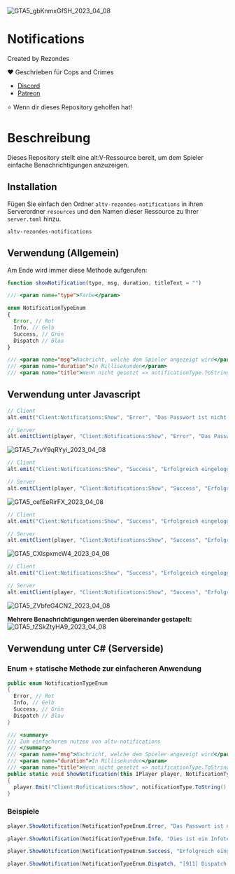 ![GTA5_gbKnmxGfSH_2023_04_08](https://user-images.githubusercontent.com/53814896/230731764-20ba2e7d-3b6e-4951-aaca-16d93dfe5f8e.jpg)

# Notifications

Created by Rezondes

❤️ Geschrieben für Cops and Crimes <br>
- [Discord](http://discord.copsandcrimes.de/) <br>
- [Patreon](http://patreon.copsandcrimes.de/) <br>

⭐ Wenn dir dieses Repository geholfen hat!

# Beschreibung
Dieses Repository stellt eine alt:V-Ressource bereit, um dem Spieler einfache Benachrichtigungen anzuzeigen. <br>

## Installation
Fügen Sie einfach den Ordner `altv-rezondes-notifications` in ihren Serverordner `resources` und den Namen dieser Ressource zu Ihrer `server.toml` hinzu.

```
altv-rezondes-notifications
```

## Verwendung (Allgemein)
Am Ende wird immer diese Methode aufgerufen:
```javascript
function showNotification(type, msg, duration, titleText = "")
```

```C#
/// <param name="type">Farbe</param>
```
```javascript
enum NotificationTypeEnum 
{
  Error, // Rot
  Info, // Gelb
  Success, // Grün 
  Dispatch // Blau 
} 
```
```C#
/// <param name="msg">Nachricht, welche dem Spieler angezeigt wird</param>
/// <param name="duration">In Millisekunden</param>
/// <param name="title">Wenn nicht gesetzt => notificationType.ToString()</param>
```

## Verwendung unter Javascript
```javascript
// Client
alt.emit("Client:Notifications:Show", "Error", "Das Passwort ist nicht korrekt!", 5000);

// Server
alt.emitClient(player, "Client:Notifications:Show", "Error", "Das Passwort ist nicht korrekt!", 5000);
```
![GTA5_7xvY9qRYyi_2023_04_08](https://user-images.githubusercontent.com/53814896/230731682-c2bd230d-05ea-47fb-b715-21db4206ae4c.png)

```javascript
// Client
alt.emit("Client:Notifications:Show", "Success", "Erfolgreich eingeloggt!", 2500, "Login")

// Server
alt.emitClient(player, "Client:Notifications:Show", "Success", "Erfolgreich eingeloggt!", 2500, "Login");
```
![GTA5_cefEeRirFX_2023_04_08](https://user-images.githubusercontent.com/53814896/230731705-87b48d82-f948-4f2d-9d98-ee8b09bfd0ab.png)

```javascript
// Client
alt.emit("Client:Notifications:Show", "Success", "Erfolgreich eingeloggt!", 2500, "Login")

// Server
alt.emitClient(player, "Client:Notifications:Show", "Success", "Erfolgreich eingeloggt!", 2500, "Login");
```
![GTA5_CXlspxmcW4_2023_04_08](https://user-images.githubusercontent.com/53814896/230731710-fcf8405a-63b0-4d60-893d-139a204276ba.png)

```javascript
// Client
alt.emit("Client:Notifications:Show", "Success", "Erfolgreich eingeloggt!", 2500, "Login")

// Server
alt.emitClient(player, "Client:Notifications:Show", "Success", "Erfolgreich eingeloggt!", 2500, "Login");
```
![GTA5_ZVbfeG4CN2_2023_04_08](https://user-images.githubusercontent.com/53814896/230731723-d1bd6ded-3686-47bd-b887-3d8cf1993d80.png)

**Mehrere Benachrichtigungen werden übereinander gestapelt:**<br>
![GTA5_tZSkZtyHA9_2023_04_08](https://user-images.githubusercontent.com/53814896/230731741-d5396bca-face-49be-b814-bc074a3aa8cc.png)

## Verwendung unter C# (Serverside)

### Enum + statische Methode zur einfacheren Anwendung
```C#
public enum NotificationTypeEnum
{
  Error, // Rot
  Info, // Gelb
  Success, // Grün
  Dispatch // Blau
}

/// <summary>
/// Zum einfacherem nutzen von altv-notifications
/// </summary>
/// <param name="msg">Nachricht, welche dem Spieler angezeigt wird</param>
/// <param name="duration">In Millisekunden</param>
/// <param name="title">Wenn nicht gesetzt => notificationType.ToString()</param>
public static void ShowNotification(this IPlayer player, NotificationTypeEnum notificationType, string msg, int duration, string title = "")
{
  player.Emit("Client:Nofitications:Show", notificationType.ToString(), msg, duration, title);
}
```

### Beispiele
```C#
player.ShowNotification(NotificationTypeEnum.Error, "Das Passwort ist nicht korrekt!", 5000);
```
```C#
player.ShowNotification(NotificationTypeEnum.Info, "Dies ist ein Infotext!", 5000, "TestTitel");
```
```C#
player.ShowNotification(NotificationTypeEnum.Success, "Erfolgreich eingeloggt!", 2500, "Login");
```
```C#
player.ShowNotification(NotificationTypeEnum.Dispatch, "[911] Dispatch - Dispatchtext über einen flüchtigen Verbrecher!", 7500);
```
